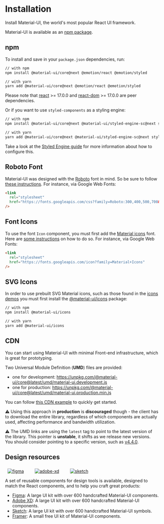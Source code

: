 # Installation

<p class="description">Install Material-UI, the world's most popular React UI framework.</p>

Material-UI is available as an [npm package](https://www.npmjs.com/package/@material-ui/core).

## npm

To install and save in your `package.json` dependencies, run:

```sh
// with npm
npm install @material-ui/core@next @emotion/react @emotion/styled

// with yarn
yarn add @material-ui/core@next @emotion/react @emotion/styled
```

<!-- #react-peer-version -->

Please note that [react](https://www.npmjs.com/package/react) >= 17.0.0 and [react-dom](https://www.npmjs.com/package/react-dom) >= 17.0.0 are peer dependencies.

Or if you want to use `styled-components` as a styling engine:

```sh
// with npm
npm install @material-ui/core@next @material-ui/styled-engine-sc@next styled-components

// with yarn
yarn add @material-ui/core@next @material-ui/styled-engine-sc@next styled-components
```

Take a look at the [Styled Engine guide](/customization/styled-engine/) for more information about how to configure this.

## Roboto Font

Material-UI was designed with the [Roboto](https://fonts.google.com/specimen/Roboto)
font in mind. So be sure to follow [these instructions](/components/typography/#general).
For instance, via Google Web Fonts:

```html
<link
  rel="stylesheet"
  href="https://fonts.googleapis.com/css?family=Roboto:300,400,500,700&display=swap"
/>
```

## Font Icons

To use the font `Icon` component, you must first add the [Material icons](https://fonts.google.com/icons) font.
Here are [some instructions](/components/icons/#font-icons)
on how to do so.
For instance, via Google Web Fonts:

```html
<link
  rel="stylesheet"
  href="https://fonts.googleapis.com/icon?family=Material+Icons"
/>
```

## SVG Icons

In order to use prebuilt SVG Material icons, such as those found in the [icons demos](/components/icons/)
you must first install the [@material-ui/icons](https://www.npmjs.com/package/@material-ui/icons) package:

```sh
// with npm
npm install @material-ui/icons

// with yarn
yarn add @material-ui/icons
```

## CDN

You can start using Material-UI with minimal Front-end infrastructure,
which is great for prototyping.

Two Universal Module Definition (**UMD**) files are provided:

- one for development: https://unpkg.com/@material-ui/core@latest/umd/material-ui.development.js
- one for production: https://unpkg.com/@material-ui/core@latest/umd/material-ui.production.min.js

You can follow [this CDN example](https://github.com/mui-org/material-ui/tree/master/examples/cdn) to quickly get started.

⚠️ Using this approach in **production** is **discouraged** though -
the client has to download the entire library, regardless of which components are actually used,
affecting performance and bandwidth utilization.

⚠️ The UMD links are using the `latest` tag to point to the latest version of the library.
This pointer is **unstable**, it shifts as we release new versions.
You should consider pointing to a specific version, such as [v4.4.0](https://unpkg.com/@material-ui/core@4.4.0/umd/material-ui.development.js).

## Design resources

<a href="https://material-ui.com/store/items/figma-react/?utm_source=docs&utm_medium=referral&utm_campaign=installation-figma" style="margin-left: 8px; margin-top: 8px; display: inline-block;"><img src="/static/images/download-figma.svg" alt="figma" /></a>
<a href="https://material-ui.com/store/items/adobe-xd-react/?utm_source=docs&utm_medium=referral&utm_campaign=installation-adobe-xd" style="margin-left: 32px; margin-top: 8px; display: inline-block;"><img src="/static/images/download-adobe-xd.svg" alt="adobe-xd" /></a>
<a href="https://material-ui.com/store/items/sketch-react/?utm_source=docs&utm_medium=referral&utm_campaign=installation-sketch" style="margin-left: 32px; margin-top: 8px; display: inline-block;"><img src="/static/images/download-sketch.svg" alt="sketch" /></a>

A set of reusable components for design tools is available, designed to match the React components, and to help you craft great products:

- [Figma](https://material-ui.com/store/items/figma-react/?utm_source=docs&utm_medium=referral&utm_campaign=installation-figma): A large UI kit with over 600 handcrafted Material-UI components.
- [Adobe XD](https://material-ui.com/store/items/adobe-xd-react/?utm_source=docs&utm_medium=referral&utm_campaign=installation-adobe-xd): A large UI kit with over 600 handcrafted Material-UI components.
- [Sketch](https://material-ui.com/store/items/sketch-react/?utm_source=docs&utm_medium=referral&utm_campaign=installation-sketch): A large UI kit with over 600 handcrafted Material-UI symbols.
- [Framer](https://packages.framer.com/package/material-ui/material-ui): A small free UI kit of Material-UI components.
